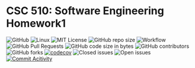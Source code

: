 # CSC 510: Software Engineering Homework1

![GitHub](https://img.shields.io/badge/Language-Python-blue.svg)
![Linux](https://img.shields.io/badge/Linux-FCC624?style=flat&logo=linux&logoColor=black) 
![MIT License](https://img.shields.io/badge/License-MIT-red.svg) 
![GitHub repo size](https://img.shields.io/github/repo-size/CSC510-SE-HW1/hw1) 
![Workflow](https://github.com/CSC510-SE-HW1/hw1/actions/workflows/main.yml/badge.svg) 
![GitHub Pull Requests](https://img.shields.io/github/issues-pr/CSC510-SE-HW1/hw1) 
![GitHub code size in bytes](https://img.shields.io/github/languages/code-size/CSC510-SE-HW1/hw1) 
![GitHub contributors](https://img.shields.io/github/contributors/CSC510-SE-HW1/hw1) 
![GitHub forks](https://img.shields.io/github/forks/CSC510-SE-HW1/hw1)
[![codecov](https://codecov.io/gh/CSC510-SE-HW1/hw1/main/graph/badge.svg?token=7c2010bd-8209-40a7-a233-16c2d19990e2)](https://codecov.io/gh/CSC510-SE-HW1/hw1)
![Closed issues](https://img.shields.io/github/issues-closed-raw/CSC510-SE-HW1/hw1?color=bright-green)
![Open issues](https://img.shields.io/github/issues-raw/CSC510-SE-HW1/hw1)
[![Commit Acitivity](https://img.shields.io/github/commit-activity/m/CSC510-SE-HW1/hw1)](https://github.com/CSC510-SE-HW1/hw1)

